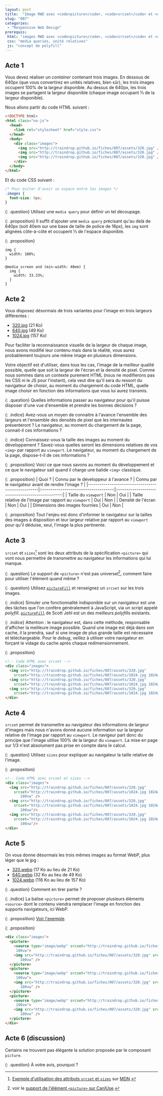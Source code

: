 ```yaml
---
layout: post
title:  "Image RWD avec <code>picture</code>, <code>srcset</code> et <code>sizes</code>."
slug: "007"
categories:
 - "Responsive Web Design"
prerequis:
 html: "images RWD avec <code>picture</code>, <code>srcset</code> et <code>sizes</code>"
 css: "media queries, unité relatives"
 js: "concept de polyfill"
---
```


## Acte 1

Vous devez réaliser un <i lang="en">container</i> contenant trois images. En dessous de 640px (que vous convertirez en unités relatives, bien sûr), les trois images occupent 100% de la largeur disponible. Au dessus de 640px, les trois images se partagent la largeur disponible (chaque image occupant ⅓ de la largeur disponible).

Nous allons partir du code HTML suivant :

```html
<!DOCTYPE html>
<html class="no-js">
  <head>
    <link rel="stylesheet" href="style.css">
  </head>
  <body>
    <div class="images">
      <img src="http://traindrop.github.io/fiches/007/assets/320.jpg" />
      <img src="http://traindrop.github.io/fiches/007/assets/320.jpg" />
      <img src="http://traindrop.github.io/fiches/007/assets/320.jpg" />
    </div>
  </body>
</html>
```

Et du code CSS suivant :

```css
/* Pour éviter d'avoir un espace entre les images */
.images {
  font-size: 0px;
}
```

{: .question}
Utilisez une `media query` pour définir un tel découpage.

{: .proposition}
Il suffit d'ajouter une `media query` précisant qu'au delà de 640px (soit 40em sur une base de taille de police de 16px), les `img` sont alignées côte-à-côte et occupent ⅓ de l'espace disponible.

{: .proposition}
```
img {
  width: 100%;
}

@media screen and (min-width: 40em) {
  img {
    width: 33.33%;
  }
}
```

## Acte 2

Vous disposez désormais de trois variantes pour l'image en trois largeurs différentes :

* [320.jpg](assets/320.jpg) (21 Ko)
* [640.jpg](assets/640.jpg) (49 Ko)
* [1024.jpg](assets/1024.jpg) (157 Ko)

Pour faciliter la reconnaissance visuelle de la largeur de chaque image, nous avons modifié leur contenu mais dans la réalité, vous aurez probablement toujours une même image en plusieurs dimensions.

Votre objectif est d'utiliser, dans  tous les cas, l'image de la meilleur qualité possible, quelle que soit la largeur de l'écran et la densité de pixel. Comme nous sommes dans un contexte purement HTML (nous ne modifierons pas les CSS ni le JS pour l'instant), cela veut dire qu'il sera du ressort du navigateur de choisir, au moment du chargement du code HTML, quelle image choisir en fonction des informations que vous lui aurez transmis.

{: .question}
Quelles informations passer au navigateur pour qu'il puisse disposer d'une vue d'ensemble et prendre les bonnes décisions ?

{: .indice}
Avez-vous un moyen de connaitre à l'avance l'ensemble des largeurs et l'ensemble des densités de pixel que les internautes présenteront ? Le navigateur, au moment du chargement de la page, connait-il ces informations ?

{: .indice}
Connaissez-vous la taille des images au moment du développement ? Savez-vous quelles seront les dimensions relatives de vos `<img>` par rapport au `viewport`. Le navigateur, au moment du chargement de la page, dispose-t-il de ces informations ?

{: .proposition}
Voici ce que nous savons au moment du développement et ce que le navigateur sait quand il charge une balide `<img>` classique.

{: .proposition}
| Quoi ?                                             | Connu par le développeur à l'avance ? | Connu par le navigateur avant de rendre l'image ? |
|----------------------------------------------------|:-------------------------------------:|:-------------------------------------------------:|
| Taille du `viewport`                                 | Non                                   | Oui                                               |
| Taille relative de l'image par rapport au `viewport` | Oui                                   | Non                                               |
| Densité de l'écran                                 | Non                                   | Oui                                               |
| Dimensions des images fournies                     | Oui                                   | Non                                               |

{: .proposition}
Tout l'enjeu est donc d'informer le navigateur sur la tailles des images à disposition et leur largeur relative par rapport au `viewport` pour qu'il déduise, seul, l'image la plus pertinente.

## Acte 3

`srcset` et `sizes`[^img_mdn] sont les deux attributs de la spécification `<picture>` qui vont nous permettre de transmettre au navigateur les informations qui lui manque.

[^img_mdn]: [Exemple d'utilisation des attributs `srcset` et `sizes`](https://developer.mozilla.org/fr/docs/Web/HTML/Element/Img#Specifications) sur [MDN](https://developer.mozilla.org).

{: .question}
Le support de `<picture>` n'est pas universel[^caniuse], comment faire pour utiliser l'élément quand même ?

[^caniuse]: voir le [support de l'élément `<picture>` sur CanIUse](http://caniuse.com/#search=picture).

{: .question}
Utilisez [`pictureFill`](assets/picturefill.min.js) et renseignez un `srcset` sur les trois images.

{: .indice}
Simuler une fonctionnalité indisponible sur un navigateur est une des tâches que l'on confère généralement à JavaScript, via un script appelé _polyfill_. [`pictureFill`](assets/picturefill.min.js) de Scott Jehl est un des meilleurs _polyfills_ existants.

{: .indice}
Attention : le navigateur est, dans cette méthode, responsable d'afficher la meilleure image possible. Quand une image est déjà dans son cache, il la prendra, sauf si une image de plus grande taille est nécessaire et téléchargeable. Pour le _debug_, veillez à utiliser votre navigateur en forçant le vidage du cache après chaque redimensionnement.

{: .proposition}
```html
<!-- Code HTML avec srcset -->
<div class="images">
  <img src="http://traindrop.github.io/fiches/007/assets/320.jpg"
    srcset="http://traindrop.github.io/fiches/007/assets/1024.jpg 1024w, http://traindrop.github.io/fiches/007/assets/640.jpg 640w, http://traindrop.github.io/fiches/007/assets/320.jpg 320w" />
  <img src="http://traindrop.github.io/fiches/007/assets/320.jpg"
    srcset="http://traindrop.github.io/fiches/007/assets/1024.jpg 1024w, http://traindrop.github.io/fiches/007/assets/640.jpg 640w, http://traindrop.github.io/fiches/007/assets/320.jpg 320w" />
  <img src="http://traindrop.github.io/fiches/007/assets/320.jpg"
    srcset="http://traindrop.github.io/fiches/007/assets/1024.jpg 1024w, http://traindrop.github.io/fiches/007/assets/640.jpg 640w, http://traindrop.github.io/fiches/007/assets/320.jpg 320w" />
</div>
```

## Acte 4

`srcset` permet de transmettre au navigateur des informations de largeur d'images mais nous n'avons donné aucune information sur la largeur relative de l'image par rapport au `viewport`. Le navigeur part donc du principe que l'image utilise 100% de la largeur du `viewport`. La mise en page sur 1/3 n'est absolument pas prise en compte dans le calcul.

{: .question}
Utilisez `sizes` pour expliquer au navigateur la taille relative de l'image.

{: .proposition}
```html
<!-- Code HTML avec srcset et sizes -->
<div class="images">
  <img src="http://traindrop.github.io/fiches/007/assets/320.jpg"
    srcset="http://traindrop.github.io/fiches/007/assets/1024.jpg 1024w, http://traindrop.github.io/fiches/007/assets/640.jpg 640w, http://traindrop.github.io/fiches/007/assets/320.jpg 320w" sizes="(min-width: 40em) 33vw,
       100vw" />
  <img src="http://traindrop.github.io/fiches/007/assets/320.jpg"
    srcset="http://traindrop.github.io/fiches/007/assets/1024.jpg 1024w, http://traindrop.github.io/fiches/007/assets/640.jpg 640w, http://traindrop.github.io/fiches/007/assets/320.jpg 320w" sizes="(min-width: 40em) 33vw,
       100vw"/>
  <img src="http://traindrop.github.io/fiches/007/assets/320.jpg"
    srcset="http://traindrop.github.io/fiches/007/assets/1024.jpg 1024w, http://traindrop.github.io/fiches/007/assets/640.jpg 640w, http://traindrop.github.io/fiches/007/assets/320.jpg 320w" sizes="(min-width: 40em) 33vw,
       100vw"/>
</div>
```

## Acte 5

On vous donne désormais les trois mêmes images au format WebP, plus léger que le jpg :

* [320.webp](assets/320.webp) (17 Ko au lieu de 21 Ko)
* [640.webp](assets/640.webp) (32 Ko au lieu de 49 Ko)
* [1024.webp](assets/1024.webp) (116 Ko au lieu de 157 Ko)

{: .question}
Comment en tirer partie ?

{: .indice}
La balise `<picture>` permet de proposer plusieurs éléments `<source>` dont le contenu viendra remplacer l'image en fonction des supports navigateurs, ici WebP.

{: .proposition}
[Voir l'exemple](example).

{: .proposition}
```html
<div class="images">
  <picture>
    <source type="image/webp" srcset="http://traindrop.github.io/fiches/007/assets/1024.webp 1024w, http://traindrop.github.io/fiches/007/assets/640.webp 640w, http://traindrop.github.io/fiches/007/assets/320.webp 320w" sizes="(min-width: 40em) 33vw,
     100vw">
    <img src="http://traindrop.github.io/fiches/007/assets/320.jpg" srcset="http://traindrop.github.io/fiches/007/assets/1024.jpg 1024w, http://traindrop.github.io/fiches/007/assets/640.jpg 640w, http://traindrop.github.io/fiches/007/assets/320.jpg 320w" sizes="(min-width: 40em) 33vw,
       100vw" />
  </picture>
  <picture>
    <source type="image/webp" srcset="http://traindrop.github.io/fiches/007/assets/1024.webp 1024w, http://traindrop.github.io/fiches/007/assets/640.webp 640w, http://traindrop.github.io/fiches/007/assets/320.webp 320w" sizes="(min-width: 40em) 33vw,
     100vw">
    <img src="http://traindrop.github.io/fiches/007/assets/320.jpg" srcset="http://traindrop.github.io/fiches/007/assets/1024.jpg 1024w, http://traindrop.github.io/fiches/007/assets/640.jpg 640w, http://traindrop.github.io/fiches/007/assets/320.jpg 320w" sizes="(min-width: 40em) 33vw,
       100vw" />
  </picture>
  <picture>
    <source type="image/webp" srcset="http://traindrop.github.io/fiches/007/assets/1024.webp 1024w, http://traindrop.github.io/fiches/007/assets/640.webp 640w, http://traindrop.github.io/fiches/007/assets/320.webp 320w" sizes="(min-width: 40em) 33vw,
     100vw">
    <img src="http://traindrop.github.io/fiches/007/assets/320.jpg" srcset="http://traindrop.github.io/fiches/007/assets/1024.jpg 1024w, http://traindrop.github.io/fiches/007/assets/640.jpg 640w, http://traindrop.github.io/fiches/007/assets/320.jpg 320w" sizes="(min-width: 40em) 33vw,
       100vw" />
  </picture>
</div>
```

## Acte 6 (discussion)

Certains ne trouvent pas élégante la solution proposée par le composant `picture`.

{: .question}
À votre avis, pourquoi ?
